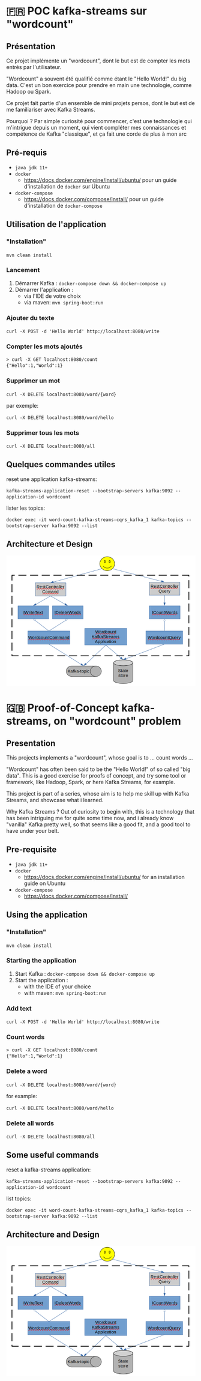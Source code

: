 # :fr: POC kafka-streams sur "wordcount"

## Présentation

Ce projet implémente un "wordcount", dont le but est de compter les mots entrés par l'utilisateur.

"Wordcount" a souvent été qualifié comme étant le "Hello World!" du big data. 
C'est un bon exercice pour prendre en main une technologie, comme Hadoop ou Spark. 

Ce projet fait partie d'un ensemble de mini projets persos, dont le but est de me familiariser avec Kafka Streams.

Pourquoi ? Par simple curiosité pour commencer, c'est une technologie qui m'intrigue depuis un moment, 
qui vient compléter mes connaissances et compétence de Kafka "classique", et ça fait une corde de plus à mon arc

## Pré-requis

- `java jdk 11+`
- `docker` 
    - https://docs.docker.com/engine/install/ubuntu/ pour un guide d'installation de `docker` sur Ubuntu
- `docker-compose`
    - https://docs.docker.com/compose/install/ pour un guide d'installation de `docker-compose`

## Utilisation de l'application

### "Installation"

`mvn clean install`

### Lancement

1. Démarrer Kafka : `docker-compose down && docker-compose up` 
2. Démarrer l'application :
    - via l'IDE de votre choix
    - via maven: `mvn spring-boot:run`

### Ajouter du texte

`curl -X POST -d 'Hello World' http://localhost:8080/write`

### Compter les mots ajoutés 

```
> curl -X GET localhost:8080/count
{"Hello":1,"World":1}
```

### Supprimer un mot
`curl -X DELETE localhost:8080/word/{word}`

par exemple:

`curl -X DELETE localhost:8080/word/hello`

### Supprimer tous les mots
`curl -X DELETE localhost:8080/all`

## Quelques commandes utiles
reset une application kafka-streams:
```docker exec -it word-count-kafka-streams-cqrs_kafka_1 
kafka-streams-application-reset --bootstrap-servers kafka:9092 --application-id wordcount
```

lister les topics:
```
docker exec -it word-count-kafka-streams-cqrs_kafka_1 kafka-topics --bootstrap-server kafka:9092 --list
```

## Architecture et Design
![](docs/schema.png)

# :gb: Proof-of-Concept kafka-streams, on "wordcount" problem

## Presentation

This projects implements a "wordcount", whose goal is to ... count words ...

"Wordcount" has often been said to be the "Hello World!" of so called "big data".
This is a good exercise for proofs of concept, and try some tool or framework, like Hadoop, Spark, or here Kafka Streams, 
for example.

This project is part of a series, whose aim is to help me skill up with Kafka Streams, and showcase what i learned. 

Why Kafka Streams ? Out of curiosity to begin with, this is a technology that has been intriguing me for quite some time now,
and i already know "vanilla" Kafka pretty well, so that seems like a good fit, and a good tool to have under your belt.

## Pre-requisite

- `java jdk 11+`
- `docker` 
    - https://docs.docker.com/engine/install/ubuntu/ for an installation guide on Ubuntu
- `docker-compose`
    - https://docs.docker.com/compose/install/ 

## Using the application

### "Installation"

`mvn clean install`

### Starting the application

1. Start Kafka : `docker-compose down && docker-compose up` 
2. Start the application :
    - with the IDE of your choice
    - with maven: `mvn spring-boot:run`
    
### Add text

`curl -X POST -d 'Hello World' http://localhost:8080/write`

### Count words 

```
> curl -X GET localhost:8080/count
{"Hello":1,"World":1}
```

### Delete a word
`curl -X DELETE localhost:8080/word/{word}`

for example:

`curl -X DELETE localhost:8080/word/hello`

### Delete all words
`curl -X DELETE localhost:8080/all`

## Some useful commands
reset a kafka-streams application:
```docker exec -it word-count-kafka-streams-cqrs_kafka_1 
kafka-streams-application-reset --bootstrap-servers kafka:9092 --application-id wordcount
```

list topics:
```
docker exec -it word-count-kafka-streams-cqrs_kafka_1 kafka-topics --bootstrap-server kafka:9092 --list
```

## Architecture and Design
![](docs/schema.png)
